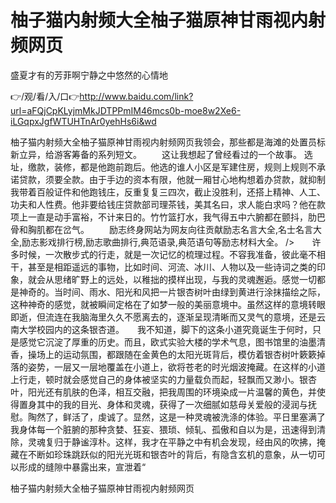 # 柚子猫内射频大全柚子猫原神甘雨视内射频网页
盛夏才有的芳菲啊宁静之中悠然的心情地

👉/观/看/入/口👉http://www.baidu.com/link?url=aFQjCpKLyjmMkJDTPPmIM46mcs0b-moe8w2Xe6-iLGqpxJgfWTUHTnAr0yehHs6i&wd

柚子猫内射频大全柚子猫原神甘雨视内射频网页我领会，那些都是海滩的处置员标新立异，给游客筹备的系列短文。
　　这让我想起了曾经看过的一个故事。
选址，缴款，装修，都是他跑前跑后。他选的谁人小区是军建住房，规则上规则不承诺贷款，须要全款。由于手边的资本有限，他就一厢甘心地构想着办贷款，就抑制我带着百般证件和他跑钱庄，反重复复三四次，截止没胜利，还搭上精神、人工、功夫和人性费。他非要给钱庄贷款部司理茶钱，美其名曰，求人能白求吗？他在款项上一直是动手富裕，不计来日的。竹竹篮打水，我气得五中六腑都在颤抖，肋巴骨和胸肌都在岔气。
　　励志终身网站为网友向往贡献励志名言大全,名士名言大全,励志影戏排行榜,励志歌曲排行,典范语录,典范语句等励志材料大全。
/>　　许多时候，一次散步式的行走，就是一次记忆的梳理过程。不容我准备，彼此毫不相干，甚至是相距遥远的事物，比如时间、河流、冰川、人物以及一些诗词之类的印象，就会从思绪旷野上的远处，以稚拙的摸样出现，与我的灵魂邂逅。感觉一切都是神奇的。当时间、雨水、阳光和风把一片银杏树叶由绿到黄进行涂抹描绘之际，这种神奇的感觉，就被瞬间定格在了如梦一般的美丽意境中。虽然这样的意境转眼即逝，但流连在我脑海里久久不愿离去的，逐渐呈现清晰而又灵气的意境，还是云南大学校园内的这条银杏道。　　我不知道，脚下的这条小道究竟诞生于何时，只是感觉它沉淀了厚重的历史。而且，欧式实验大楼的学术气息，图书馆里的油墨清香，操场上的运动氛围，都跟随在金黄色的太阳光斑背后，模仿着银杏树叶簌簌掉落的姿势，一层又一层地覆盖在小道上，欲将苍老的时光烟波掩藏。在这样的小道上行走，顿时就会感觉自己的身体被坚实的力量载负而起，轻飘而又渺小。银杏叶，阳光还有肌肤的色泽，相互交融，把我周围的环境染成一片温馨的黄色，并使得置身其中的我的目光、身体和灵魂，获得了一次细腻如慈母关爱般的浸润与抚慰。陶然了，鲜活了，虔诚了。显然，这是一种灵魂被洗涤的体验。平日里塞满了我身体每一个脏腑的那种贪婪、狂妄、猥琐、倾轧、孤傲和自以为是，迅速得到清除，灵魂复归于静谧淳朴。这样，我才在平静之中有机会发现，经由风的吹拂，掩藏在不断如珍珠跳跃似的阳光光斑和银杏叶的背后，有隐含玄机的意象，从一切可以形成的缝隙中暴露出来，宣泄着“

柚子猫内射频大全柚子猫原神甘雨视内射频网页
